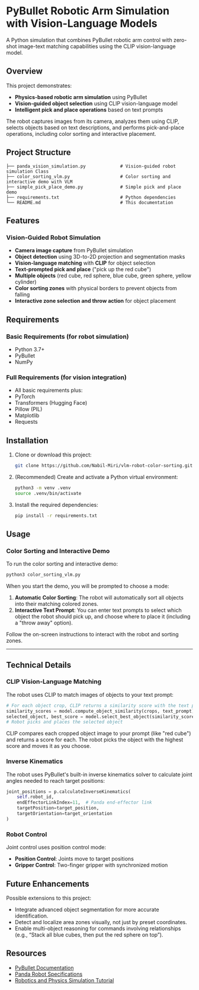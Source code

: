 # PyBullet Robotic Arm Simulation with Vision-Language Models

A Python simulation that combines PyBullet robotic arm control with zero-shot image-text matching capabilities using the CLIP vision-language model.

## Overview

This project demonstrates:
- **Physics-based robotic arm simulation** using PyBullet
- **Vision-guided object selection** using CLIP vision-language model
- **Intelligent pick and place operations** based on text prompts

The robot captures images from its camera, analyzes them using CLIP, selects objects based on text descriptions, and performs pick-and-place operations, including color sorting and interactive placement.

## Project Structure

```
├── panda_vision_simulation.py             # Vision-guided robot simulation Class
├── color_sorting_vlm.py                   # Color sorting and interactive demo with VLM
├── simple_pick_place_demo.py              # Simple pick and place demo
├── requirements.txt                       # Python dependencies
└── README.md                              # This documentation
```

## Features

### Vision-Guided Robot Simulation
- **Camera image capture** from PyBullet simulation
- **Object detection** using 3D-to-2D projection and segmentation masks
- **Vision-language matching** with **CLIP** for object selection
- **Text-prompted pick and place** ("pick up the red cube")
- **Multiple objects** (red cube, red sphere, blue cube, green sphere, yellow cylinder)
- **Color sorting zones** with physical borders to prevent objects from falling
- **Interactive zone selection and throw action** for object placement

## Requirements

### Basic Requirements (for robot simulation)
- Python 3.7+
- PyBullet
- NumPy

### Full Requirements (for vision integration)
- All basic requirements plus:
- PyTorch
- Transformers (Hugging Face)
- Pillow (PIL)
- Matplotlib
- Requests

## Installation
1. Clone or download this project:
   ```bash
   git clone https://github.com/Nabil-Miri/vlm-robot-color-sorting.git
   ```

2. (Recommended) Create and activate a Python virtual environment:
   ```bash
   python3 -m venv .venv
   source .venv/bin/activate
   ```

3. Install the required dependencies:
   ```bash
   pip install -r requirements.txt
   ```


## Usage

### Color Sorting and Interactive Demo

To run the color sorting and interactive demo:
```bash
python3 color_sorting_vlm.py
```

When you start the demo, you will be prompted to choose a mode:

1. **Automatic Color Sorting**: The robot will automatically sort all objects into their matching colored zones.
2. **Interactive Text Prompt**: You can enter text prompts to select which object the robot should pick up, and choose where to place it (including a "throw away" option).


Follow the on-screen instructions to interact with the robot and sorting zones.

---





## Technical Details

### CLIP Vision-Language Matching

The robot uses CLIP to match images of objects to your text prompt:

```python
# For each object crop, CLIP returns a similarity score with the text prompt
similarity_scores = model.compute_object_similarity(crops, text_prompt)
selected_object, best_score = model.select_best_object(similarity_scores)
# Robot picks and places the selected object
```

CLIP compares each cropped object image to your prompt (like "red cube") and returns a score for each. The robot picks the object with the highest score and moves it as you choose.

### Inverse Kinematics

The robot uses PyBullet's built-in inverse kinematics solver to calculate joint angles needed to reach target positions:

```python
joint_positions = p.calculateInverseKinematics(
    self.robot_id,
    endEffectorLinkIndex=11,  # Panda end-effector link
    targetPosition=target_position,
    targetOrientation=target_orientation
)
```

### Robot Control

Joint control uses position control mode:
- **Position Control**: Joints move to target positions
- **Gripper Control**: Two-finger gripper with synchronized motion

## Future Enhancements

Possible extensions to this project:
- Integrate advanced object segmentation for more accurate identification.
- Detect and localize area zones visually, not just by preset coordinates.
- Enable multi-object reasoning for commands involving relationships (e.g., “Stack all blue cubes, then put the red sphere on top”).

## Resources

- [PyBullet Documentation](https://pybullet.org/)
- [Panda Robot Specifications](https://www.franka.de/technology)
- [Robotics and Physics Simulation Tutorial](https://pybullet.org/wordpress/)